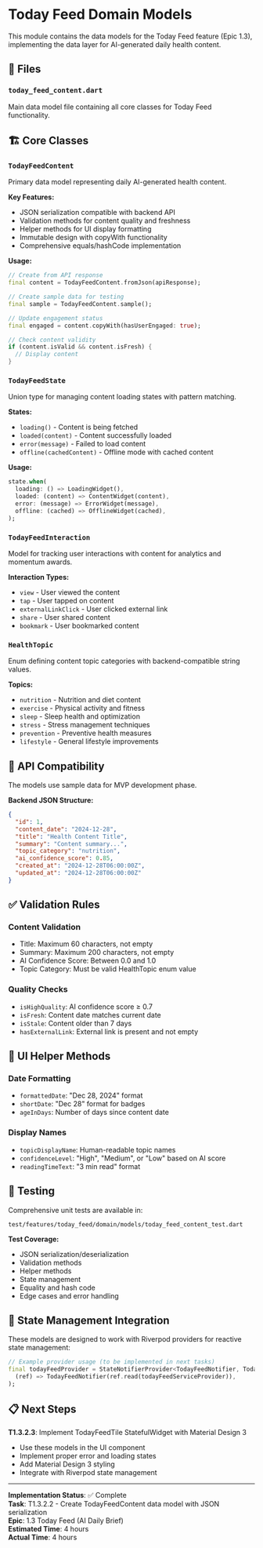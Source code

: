 # Today Feed Domain Models

This module contains the data models for the Today Feed feature (Epic 1.3), implementing the data layer for AI-generated daily health content.

## 📁 Files

### `today_feed_content.dart`
Main data model file containing all core classes for Today Feed functionality.

## 🏗️ Core Classes

### `TodayFeedContent`
Primary data model representing daily AI-generated health content.

**Key Features:**
- JSON serialization compatible with backend API
- Validation methods for content quality and freshness
- Helper methods for UI display formatting
- Immutable design with copyWith functionality
- Comprehensive equals/hashCode implementation

**Usage:**
```dart
// Create from API response
final content = TodayFeedContent.fromJson(apiResponse);

// Create sample data for testing
final sample = TodayFeedContent.sample();

// Update engagement status
final engaged = content.copyWith(hasUserEngaged: true);

// Check content validity
if (content.isValid && content.isFresh) {
  // Display content
}
```

### `TodayFeedState`
Union type for managing content loading states with pattern matching.

**States:**
- `loading()` - Content is being fetched
- `loaded(content)` - Content successfully loaded  
- `error(message)` - Failed to load content
- `offline(cachedContent)` - Offline mode with cached content

**Usage:**
```dart
state.when(
  loading: () => LoadingWidget(),
  loaded: (content) => ContentWidget(content),
  error: (message) => ErrorWidget(message),
  offline: (cached) => OfflineWidget(cached),
);
```

### `TodayFeedInteraction`
Model for tracking user interactions with content for analytics and momentum awards.

**Interaction Types:**
- `view` - User viewed the content
- `tap` - User tapped on content
- `externalLinkClick` - User clicked external link
- `share` - User shared content
- `bookmark` - User bookmarked content

### `HealthTopic`
Enum defining content topic categories with backend-compatible string values.

**Topics:**
- `nutrition` - Nutrition and diet content
- `exercise` - Physical activity and fitness
- `sleep` - Sleep health and optimization
- `stress` - Stress management techniques
- `prevention` - Preventive health measures
- `lifestyle` - General lifestyle improvements

## 🔧 API Compatibility

The models use sample data for MVP development phase.

**Backend JSON Structure:**
```json
{
  "id": 1,
  "content_date": "2024-12-28",
  "title": "Health Content Title",
  "summary": "Content summary...",
  "topic_category": "nutrition",
  "ai_confidence_score": 0.85,
  "created_at": "2024-12-28T06:00:00Z",
  "updated_at": "2024-12-28T06:00:00Z"
}
```

## ✅ Validation Rules

### Content Validation
- Title: Maximum 60 characters, not empty
- Summary: Maximum 200 characters, not empty  
- AI Confidence Score: Between 0.0 and 1.0
- Topic Category: Must be valid HealthTopic enum value

### Quality Checks
- `isHighQuality`: AI confidence score ≥ 0.7
- `isFresh`: Content date matches current date
- `isStale`: Content older than 7 days
- `hasExternalLink`: External link is present and not empty

## 🎨 UI Helper Methods

### Date Formatting
- `formattedDate`: "Dec 28, 2024" format
- `shortDate`: "Dec 28" format for badges
- `ageInDays`: Number of days since content date

### Display Names
- `topicDisplayName`: Human-readable topic names
- `confidenceLevel`: "High", "Medium", or "Low" based on AI score
- `readingTimeText`: "3 min read" format

## 🧪 Testing

Comprehensive unit tests are available in:
```
test/features/today_feed/domain/models/today_feed_content_test.dart
```

**Test Coverage:**
- JSON serialization/deserialization
- Validation methods
- Helper methods
- State management
- Equality and hash code
- Edge cases and error handling

## 🔄 State Management Integration

These models are designed to work with Riverpod providers for reactive state management:

```dart
// Example provider usage (to be implemented in next tasks)
final todayFeedProvider = StateNotifierProvider<TodayFeedNotifier, TodayFeedState>(
  (ref) => TodayFeedNotifier(ref.read(todayFeedServiceProvider)),
);
```

## 📋 Next Steps

**T1.3.2.3**: Implement TodayFeedTile StatefulWidget with Material Design 3
- Use these models in the UI component
- Implement proper error and loading states
- Add Material Design 3 styling
- Integrate with Riverpod state management

---

**Implementation Status**: ✅ Complete  
**Task**: T1.3.2.2 - Create TodayFeedContent data model with JSON serialization  
**Epic**: 1.3 Today Feed (AI Daily Brief)  
**Estimated Time**: 4 hours  
**Actual Time**: 4 hours 
